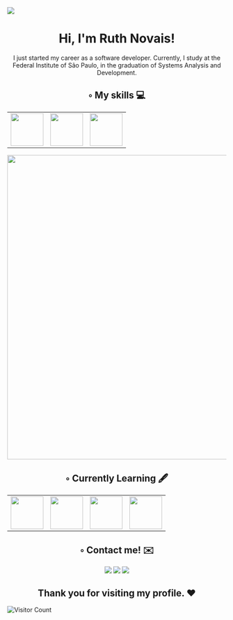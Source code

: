 <img src="https://i.pinimg.com/originals/4a/fd/e9/4afde9596bfe30a1bb56a556f1ffefa6.gif"/>

   
<h1 align="center"> Hi, I'm Ruth Novais!</h1>

<p align="center">I just started my career as a software developer.
Currently, I study at the Federal Institute of São Paulo, in the graduation of Systems Analysis and Development.</p>

<h2 align="center"> ◦ My skills 💻 </h2>

<table align="center">
    <tr>
      <td><img width="75" src="https://cdn.jsdelivr.net/gh/devicons/devicon/icons/cplusplus/cplusplus-original.svg"/></td>
      <td><img width="75" src="https://cdn.jsdelivr.net/gh/devicons/devicon/icons/c/c-original.svg" /></td>
      <td><img width="75" src="https://cdn.jsdelivr.net/gh/devicons/devicon/icons/python/python-original-wordmark.svg" /></td>
    </tr>
</table>

<img width="700" src="https://64.media.tumblr.com/d0656ed01e4859cf2206b222a8e6e669/846bd7dddadb664b-af/s1280x1920/1d8fa13af5fd73565dd3bc4358e24e71041555ef.gif"/>

<h2 align="center"> ◦ Currently Learning 🖋 </h2>

<table align="center">
    <tr>
      <td><img width="75" src="https://cdn.jsdelivr.net/gh/devicons/devicon/icons/html5/html5-original.svg" /></td>
      <td><img width="75" src="https://cdn.jsdelivr.net/gh/devicons/devicon/icons/css3/css3-original.svg" /></td>
      <td><img width="75" src="https://cdn.jsdelivr.net/gh/devicons/devicon/icons/javascript/javascript-original.svg" /></td>
      <td><img width="75" src="https://cdn.jsdelivr.net/gh/devicons/devicon/icons/mysql/mysql-original-wordmark.svg" /></td>
    </tr>
</table>

<h2 align="center"> ◦ Contact me! ✉️ </h2>

<div align="center">
<a href="https://instagram.com/_ruthlessn" target="_blank"><img src="https://img.shields.io/badge/-Instagram-%23E4405F?style=for-the-badge&logo=instagram&logoColor=white" target="_blank"></a>
<a href = "mailto:ruth.novais@aluno.ifsp.edu.br"><img src="https://img.shields.io/badge/Gmail-D14836?style=for-the-badge&logo=gmail&logoColor=white" target="_blank"></a>
<a href="https://www.linkedin.com/in/ruth-novais-039934194/" target="_blank"><img src="https://img.shields.io/badge/-LinkedIn-%230077B5?style=for-the-badge&logo=linkedin&logoColor=white" target="_blank"></a>   
</div>



<h2 align="center"> Thank you for visiting my profile. ❤️ </h2>

![Visitor Count](https://profile-counter.glitch.me/Ruthless-n/count.svg)

